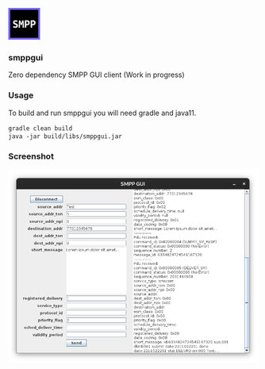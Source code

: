 ![smppgui](src/main/resources/icon.png)

### smppgui

Zero dependency SMPP GUI client (Work in progress)

### Usage

To build and run smppgui you will need gradle and java11.

```
gradle clean build
java -jar build/libs/smppgui.jar
```

### Screenshot

![submit form](img/submit_form.png)

